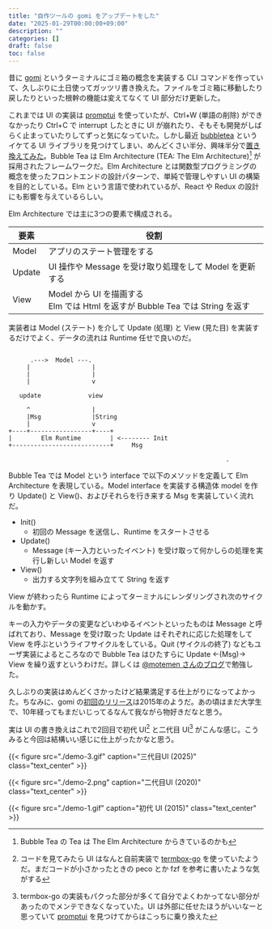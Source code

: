```yaml
---
title: "自作ツールの gomi をアップデートをした"
date: "2025-01-29T00:00:00+09:00"
description: ""
categories: []
draft: false
toc: false
---
```


昔に [gomi](https://github.com/babarot/gomi) というターミナルにゴミ箱の概念を実装する CLI コマンドを作っていて、久しぶりに土日使ってガッツリ書き換えた。ファイルをゴミ箱に移動したり戻したりといった根幹の機能は変えてなくて UI 部分だけ更新した。

これまでは UI の実装は [promptui](https://github.com/manifoldco/promptui) を使っていたが、Ctrl+W (単語の削除) ができなかったり Ctrl+C で interrupt したときに UI が崩れたり、そもそも開発がしばらく止まっていたりしてずっと気になっていた。しかし最近 [bubbletea](https://github.com/charmbracelet/bubbletea) というイケてる UI ライブラリを見つけてしまい、めんどくさい半分、興味半分で[置き換えてみた](https://github.com/babarot/gomi/pull/44)。Bubble Tea は Elm Architecture (TEA: The Elm Architecture)[^tea] が採用されたフレームワークだ。Elm Architecture とは関数型プログラミングの概念を使ったフロントエンドの設計パターンで、単純で管理しやすい UI の構築を目的としている。Elm という言語で使われているが、React や Redux の設計にも影響を与えているらしい。

Elm Architecture では主に3つの要素で構成される。

要素 | 役割
---|---
Model |  アプリのステート管理をする
Update | UI 操作や Message を受け取り処理をして Model を更新する
View | Model から UI を描画する <br> Elm では Html を返すが Bubble Tea では String を返す

実装者は Model (ステート) を介して Update (処理) と View (見た目) を実装するだけでよく、データの流れは Runtime 任せで良いのだ。

```goat

      .--->  Model ---.
     |                 |
     |                 |
     |                 v
                        
   update             view
                        
     ^                 |
     |Msg              |String
     |                 v
+----+-----------------+----+
|        Elm Runtime        | <-------- Init
+---------------------------+     Msg

                                                            .
```

<!-- https://github.com/blampe/goat -->

Bubble Tea では Model という interface で以下のメソッドを定義して Elm Architecture を表現している。Model interface を実装する構造体 model を作り Update() と View()、およびそれらを行き来する Msg を実装していく流れだ。

- Init()
    - 初回の Message を送信し、Runtime をスタートさせる
- Update()
    - Message (キー入力といったイベント) を受け取って何かしらの処理を実行し新しい Model を返す
- View()
    - 出力する文字列を組み立てて String を返す

View が終わったら Runtime によってターミナルにレンダリングされ次のサイクルを動かす。

キーの入力やデータの変更などいわゆるイベントといったものは Message と呼ばれており、Message を受け取った Update はそれぞれに応じた処理をして View を呼ぶというライフサイクルをしている。Quit (サイクルの終了) などもユーザ実装によるところなので Bubble Tea はひたすらに Update ←(Msg)→ View を繰り返すというわけだ。詳しくは [@motemen さんのブログ](https://motemen.hatenablog.com/entry/2022/06/introduction-to-go-bubbletea)で勉強した。

久しぶりの実装はめんどくさかったけど結果満足する仕上がりになってよかった。ちなみに、gomi の[初回のリリース](https://github.com/babarot/gomi/releases/tag/v0.1.2)は2015年のようだ。あの頃はまだ大学生で、10年経ってもまだいじってるなんて我ながら物好きだなと思う。

実は UI の書き換えはこれで2回目で初代 UI[^first] と二代目 UI[^second] がこんな感じ。こうみると今回は結構いい感じに仕上がったかなと思う。

{{< figure 
src="./demo-3.gif"
caption="三代目UI (2025)"
class="text_center" >}}

{{< figure 
src="./demo-2.png"
caption="二代目UI (2020)"
class="text_center" >}}

{{< figure 
src="./demo-1.gif"
caption="初代 UI (2015)"
class="text_center" >}}

[^tea]: Bubble Tea の Tea は The Elm Architecture からきているのかも
[^first]: コードを見てみたら UI はなんと自前実装で [termbox-go](https://github.com/nsf/termbox-go) を使っていたようだ。まだコードが小さかったときの peco とか fzf を参考に書いたような気がする
[^second]: termbox-go の実装もパクった部分が多くて自分でよくわかってない部分があったのでメンテできなくなっていた。UI は外部に任せたほうがいいなーと思っていて [promptui](https://github.com/manifoldco/promptui) を見つけてからはこっちに乗り換えた
